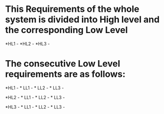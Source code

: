# This Requirements of the whole system is divided into High level and the corresponding Low Level
*HL1 -
*HL2 -
*HL3 -

# The consecutive Low Level requirements are as follows:
*HL1 - 
     * LL1 - 
     * LL2 - 
     * LL3 -

*HL2 - 
     * LL1 - 
     * LL2 - 
     * LL3 -

*HL3 - 
     * LL1 - 
     * LL2 - 
     * LL3 - 